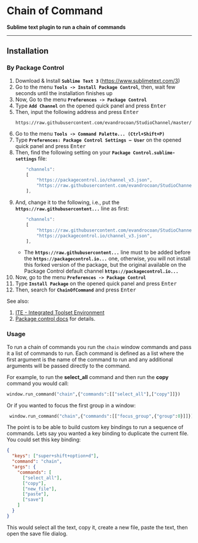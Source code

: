 # Chain of Command

__Sublime text plugin to run a chain of commands__

----------


## Installation

### By Package Control

1. Download & Install **`Sublime Text 3`** (https://www.sublimetext.com/3)
1. Go to the menu **`Tools -> Install Package Control`**, then,
   wait few seconds until the installation finishes up
1. Now,
   Go to the menu **`Preferences -> Package Control`**
1. Type **`Add Channel`** on the opened quick panel and press <kbd>Enter</kbd>
1. Then,
   input the following address and press <kbd>Enter</kbd>
   ```
   https://raw.githubusercontent.com/evandrocoan/StudioChannel/master/channel.json
   ```
1. Go to the menu **`Tools -> Command Palette...
   (Ctrl+Shift+P)`**
1. Type **`Preferences:
   Package Control Settings – User`** on the opened quick panel and press <kbd>Enter</kbd>
1. Then,
   find the following setting on your **`Package Control.sublime-settings`** file:
   ```js
       "channels":
       [
           "https://packagecontrol.io/channel_v3.json",
           "https://raw.githubusercontent.com/evandrocoan/StudioChannel/master/channel.json",
       ],
   ```
1. And,
   change it to the following, i.e.,
   put the **`https://raw.githubusercontent...`** line as first:
   ```js
       "channels":
       [
           "https://raw.githubusercontent.com/evandrocoan/StudioChannel/master/channel.json",
           "https://packagecontrol.io/channel_v3.json",
       ],
   ```
   * The **`https://raw.githubusercontent...`** line must to be added before the **`https://packagecontrol.io...`** one, otherwise,
     you will not install this forked version of the package,
     but the original available on the Package Control default channel **`https://packagecontrol.io...`**
1. Now,
   go to the menu **`Preferences -> Package Control`**
1. Type **`Install Package`** on the opened quick panel and press <kbd>Enter</kbd>
1. Then,
search for **`ChainOfCommand`** and press <kbd>Enter</kbd>

See also:

1. [ITE - Integrated Toolset Environment](https://github.com/evandrocoan/ITE)
1. [Package control docs](https://packagecontrol.io/docs/usage) for details.


### Usage

To run a chain of commands you run the `chain` window commands and pass it a list of commands to run. Each command is defined as a list where the first argument is the name of the command to run and any additional arguments will be
passed directly to the command.

For example, to run the __select_all__ command and then run the __copy__ command you would call:

```python
window.run_command("chain",{"commands":[["select_all"],["copy"]]})
```

Or if you wanted to focus the first group in a window:

```python
 window.run_command("chain",{"commands":[["focus_group",{"group":0}]]})
```

The point is to be able to build custom key bindings to run a sequence of commands. Lets say you wanted a key binding to duplicate the current file. You could set this key binding:

```json
{
  "keys": ["super+shift+option+d"],
  "command": "chain",
  "args": {
    "commands": [
      ["select_all"],
      ["copy"],
      ["new_file"],
      ["paste"],
      ["save"]
    ]
  }
}
```

This would select all the text, copy it, create a new file, paste the text, then open the save file dialog.
